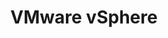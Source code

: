 ---
type: docs
title: "VMware vSphere"
linkTitle: "VMware vSphere"
weight: 3
description: >-
  If you are working with an on-premises VMware vSphere infrastructure, you can deploy new Windows or Linux virtual machines in an automated fashion using Terraform and onboard it as Azure Arc-enabled servers.
---